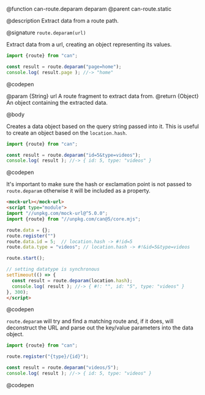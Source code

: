 @function can-route.deparam deparam
@parent can-route.static

@description Extract data from a route path.

@signature `route.deparam(url)`

  Extract data from a url, creating an object representing its values.

  ```js
  import {route} from "can";

  const result = route.deparam("page=home");
  console.log( result.page ); //-> "home"
  ```
  @codepen

  @param {String} url A route fragment to extract data from.
  @return {Object} An object containing the extracted data.

@body

Creates a data object based on the query string passed into it. This is useful to create an object based on the `location.hash`.

```js
import {route} from "can";

const result = route.deparam("id=5&type=videos"); 
console.log( result ); //-> { id: 5, type: "videos" }
```
@codepen

It's important to make sure the hash or exclamation point is not passed to `route.deparam` otherwise it will be included as a property.

```html
<mock-url></mock-url>
<script type="module">
import "//unpkg.com/mock-url@^5.0.0";
import {route} from "//unpkg.com/can@5/core.mjs";

route.data = {};
route.register("")
route.data.id = 5;  // location.hash -> #!id=5
route.data.type = "videos"; // location.hash -> #!&id=5&type=videos

route.start();

// setting datatype is synchronous
setTimeout(() => {
  const result = route.deparam(location.hash);
  console.log( result ); //-> { #!: "", id: "5", type: "videos" }
}, 300);
</script>
```
@codepen

`route.deparam` will try and find a matching route and, if it does, will deconstruct the URL and parse out the key/value parameters into the data object.

```js
import {route} from "can";

route.register("{type}/{id}");

const result = route.deparam("videos/5");
console.log( result ); //-> { id: 5, type: "videos" }
```
@codepen
